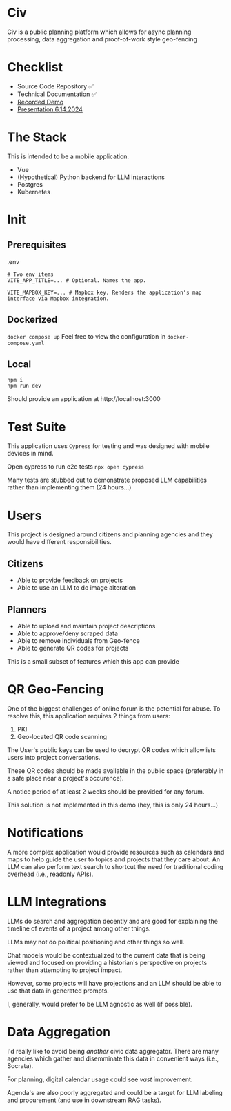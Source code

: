 # Civ
Civ is a public planning platform which allows for async planning processing, data aggregation and proof-of-work style geo-fencing

# Checklist
- Source Code Repository ✅
- Technical Documentation ✅
- [Recorded Demo](https://www.loom.com/share/2a1e7adf899d47e59722ce3921d9f0ff)
- [Presentation 6.14.2024](https://docs.google.com/presentation/d/1wM7jnCfhqlLIlX2Mla79djDnnaaTpPnENm3k8FYru1Y/edit?usp=sharing)

# The Stack

This is intended to be a mobile application.

- Vue
- (Hypothetical) Python backend for LLM interactions
- Postgres
- Kubernetes

# Init
## Prerequisites
.env
```
# Two env items
VITE_APP_TITLE=... # Optional. Names the app.

VITE_MAPBOX_KEY=... # Mapbox key. Renders the application's map interface via Mapbox integration.
```
## Dockerized
```docker compose up```
Feel free to view the configuration in `docker-compose.yaml`
## Local
```
npm i
npm run dev
```

Should provide an application at http://localhost:3000

# Test Suite
This application uses `Cypress` for testing and was designed with mobile devices
in mind.

Open cypress to run e2e tests
```npx open cypress```

Many tests are stubbed out to demonstrate proposed LLM capabilities rather than implementing them (24 hours...)

# Users
This project is designed around citizens and planning agencies and they would have different responsibilities.
## Citizens
- Able to provide feedback on projects
- Able to use an LLM to do image alteration
## Planners
- Able to upload and maintain project descriptions
- Able to approve/deny scraped data
- Able to remove individuals from Geo-fence
- Able to generate QR codes for projects

This is a small subset of features which this app can provide

# QR Geo-Fencing
One of the biggest challenges of online forum is the potential for abuse.
To resolve this, this application requires 2 things from users:
1. PKI
2. Geo-located QR code scanning

The User's public keys can be used to decrypt QR codes which allowlists users into project conversations.

These QR codes should be made available in the public space (preferably in a safe place near a project's occurence).

A notice period of at least 2 weeks should be provided for any forum.

This solution is not implemented in this demo (hey, this is only 24 hours...)

# Notifications
A more complex application would provide resources such as calendars and maps to help guide the user to topics and projects that they care about. An LLM can also perform text search to shortcut the need for traditional coding overhead (i.e., readonly APIs).

# LLM Integrations
LLMs do search and aggregation decently and are good for explaining the timeline of events of a project among other things.

LLMs may not do political positioning and other things so well.

Chat models would be contextualized to the current data that is being viewed and focused on providing a historian's perspective on projects rather than attempting to project impact.

However, some projects will have projections and an LLM should be able to use that data in generated prompts.

I, generally, would prefer to be LLM agnostic as well (if possible).

# Data Aggregation
I'd really like to avoid being *another* civic data aggregator. There are many agencies which gather and disemminate this data in convenient ways (i.e., Socrata).

For planning, digital calendar usage could see *vast* improvement.

Agenda's are also poorly aggregated and could be a target for LLM labeling and procurement (and use in downstream RAG tasks).